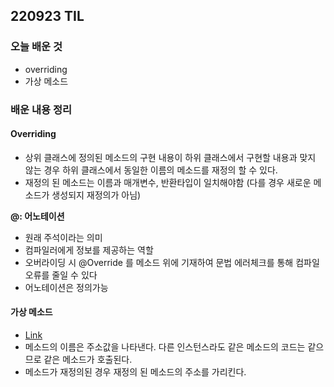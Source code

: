## 220923 TIL


### 오늘 배운 것
- overriding
- 가상 메소드

### 배운 내용 정리

#### Overriding
- 상위 클래스에 정의된 메소드의 구현 내용이 하위 클래스에서 구현할 내용과 맞지 않는 경우 하위 클래스에서 동일한 이름의 메소드를 재정의 할 수 있다.
- 재정의 된 메소드는 이름과 매개변수, 반환타입이 일치해야함 (다를 경우 새로운 메소드가 생성되지 재정의가 아님)

**@: 어노테이션**
- 원래 주석이라는 의미
- 컴파일러에게 정보를 제공하는 역할
- 오버라이딩 시 @Override 를 메소드 위에 기재하여 문법 에러체크를 통해 컴파일 오류를 줄일 수 있다
- 어노테이션은 정의가능

#### 가상 메소드
- [Link](https://gitlab.com/easyspubjava/javacoursework/-/blob/master/Chapter3/3-05/README.md)
- 메소드의 이름은 주소값을 나타낸다. 다른 인스턴스라도 같은 메소드의 코드는 같으므로 같은 메소드가 호출된다.
- 메소드가 재정의된 경우 재정의 된 메소드의 주소를 가리킨다.

